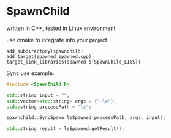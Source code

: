 # SpawnChild

written in C++,
tested in Linux environment

use cmake to integrate into your project

```
add_subdirectory(spawnchild)
add_target(spawned spawned.cpp)
target_link_libraries(spawned ${SpawnChild_LIBS})

```

Sync use example:

```c++
#include <SpawnChild.h>

std::string input = "";
std::vector<std::string> args = {"-la"};
std::string processPath = "ls";

spawnchild::SyncSpawn lsSpawned(processPath, args, input);

std::string result = lsSpawned.getResult();
```